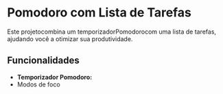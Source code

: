 # Pomodoro com Lista de Tarefas

Este projetocombina um temporizadorPomodorocom uma lista de tarefas, ajudando você a otimizar sua produtividade.

## Funcionalidades

* **Temporizador Pomodoro:**
* Modos de foco
